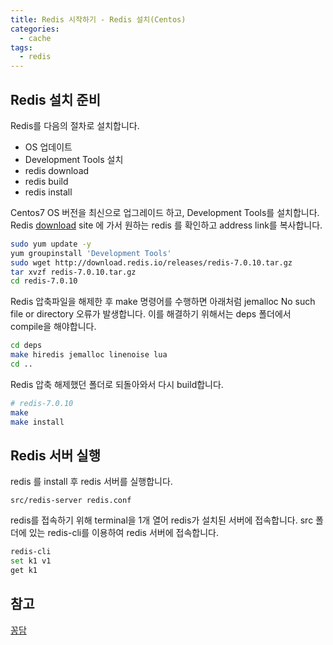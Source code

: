 ```yaml
---
title: Redis 시작하기 - Redis 설치(Centos)
categories:
  - cache 
tags: 
  - redis 
--- 
```


## Redis 설치 준비
Redis를 다음의 절차로 설치합니다.  
- OS 업데이트
- Development Tools 설치
- redis download
- redis build
- redis install  

Centos7 OS 버전을 최신으로 업그레이드 하고, Development Tools를 설치합니다. Redis [download](http://download.redis.io/releases/) site 에 가서 원하는 redis 를 확인하고 address link를 복사합니다.
```bash
sudo yum update -y
yum groupinstall 'Development Tools'
sudo wget http://download.redis.io/releases/redis-7.0.10.tar.gz
tar xvzf redis-7.0.10.tar.gz
cd redis-7.0.10
```
Redis 압축파일을 해제한 후 make 명령어를 수행하면 아래처럼 jemalloc No such file or directory 오류가 발생합니다.
이를 해결하기 위해서는 deps 폴더에서 compile을 해야합니다.
```bash
cd deps
make hiredis jemalloc linenoise lua
cd ..
```
Redis 압축 해제했던 폴더로 되돌아와서 다시 build합니다.
```bash
# redis-7.0.10
make
make install
```

## Redis 서버 실행
redis 를 install 후 redis 서버를 실행합니다. 
```
src/redis-server redis.conf
```

redis를 접속하기 위해 terminal을 1개 열어 redis가 설치된 서버에 접속합니다.
src 폴더에 있는 redis-cli를 이용하여 redis 서버에 접속합니다.
```bash
redis-cli
set k1 v1
get k1
```


## 참고
[꽁담](https://mozi.tistory.com/536)